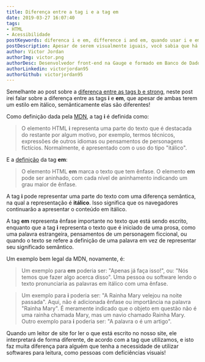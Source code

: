 ```yaml
---
title: Diferença entre a tag i e a tag em
date: 2019-03-27 16:07:40
tags:
- HTML
- Acessibilidade
postKeywords: diferenca i e em, difference i and em, quando usar i e em, significado i e em html, html i em
postDescription: Apesar de serem visualmente iguais, você sabia que há uma grande diferença entre as tags <i> e <em>? Visualmente, ambas deixam a palavra em itálico mas semânticamente elas tem um significado diferente! Você sabe qual?
author: Victor Jordan
authorImg: victor.png
authorDesc: Desenvolvedor front-end na Gauge e formado em Banco de Dados pela Fatec, apaixonado por usabilidade, performance e UX!
authorLinkedin: victorjordan95
authorGithub: victorjordan95
---
```


Semelhante ao post sobre a [diferença entre as tags b e strong](https://backefront.com.br/diferenca-entre-b-strong/), neste post irei falar sobre a diferença entre as tags **i** e **em**, que apesar de ambas terem um estilo em itálico, semânticamente elas são diferentes! 

Como definição dada pela [MDN](https://developer.mozilla.org/pt-BR/docs/Web/HTML/Element/i), a tag **i** é definida como: 

<!-- more -->

> O elemento HTML **i**  representa uma parte do texto que é destacada do restante por algum motivo, por exemplo, termos técnicos, expressões de outros idiomas ou pensamentos de personagens fictícios. Normalmente, é apresentado com o uso do tipo "itálico".

E a [definição](https://developer.mozilla.org/pt-BR/docs/Web/HTML/Element/em) da tag **em**:

> O elemento HTML **em** marca o texto que tem ênfase. O elemento **em** pode ser aninhado, com cada nível de aninhamento indicando um grau maior de ênfase.

A tag **i** pode representar uma parte do texto com uma diferença semântica, na qual a representação é **itálico**. Isso significa que os navegadores continuarão a apresentar o conteúdo em itálico.

A tag **em** representa ênfase importante no texto que está sendo escrito, enquanto que a tag **i** representa o texto que é iniciado de uma prosa, como uma palavra estrangeira, pensamentos de um personagem ficcional, ou quando o texto se refere a definição de uma palavra em vez de representar seu significado semântico.

Um exemplo bem legal da MDN, novamente, é:

> Um exemplo para **em** poderia ser: "Apenas já faça isso!", ou: "Nós temos que fazer algo acerca disso". Uma pessoa ou software lendo o texto pronunciaria as palavras em itálico com uma ênfase.

> Um exemplo para **i** poderia ser: "A Rainha Mary velejou na noite passada". Aqui, não é adicionada ênfase ou importância na palavra "Rainha Mary". É meramente indicado que o objeto em questão não é uma rainha chamada Mary, mas um navio chamado Rainha Mary. Outro exemplo para **i** poderia ser: "A palavra o é um artigo".

Quando um leitor de site for ler o que está escrito no nosso site, ele interpretará de forma diferente, de acordo com a tag que utilizamos, e isto faz muita diferença para alguém que tenha a necessidade de utilizar softwares para leitura, como pessoas com deficiências visuais!